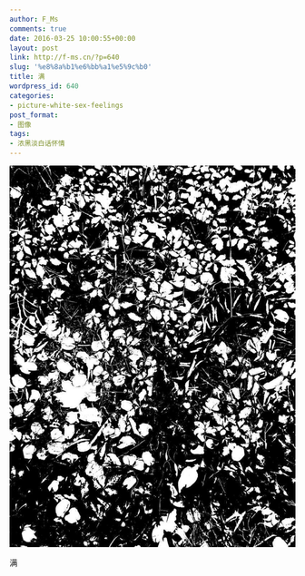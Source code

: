 ```yaml
---
author: F_Ms
comments: true
date: 2016-03-25 10:00:55+00:00
layout: post
link: http://f-ms.cn/?p=640
slug: '%e8%8a%b1%e6%bb%a1%e5%9c%b0'
title: 满
wordpress_id: 640
categories:
- picture-white-sex-feelings
post_format:
- 图像
tags:
- 浓黑淡白话怀情
---
```


![黑白-色情怀_中专落花[黑白处理]](/img/post/wp/2016/03/黑白-色情怀_中专落花黑白处理.jpg)


满
